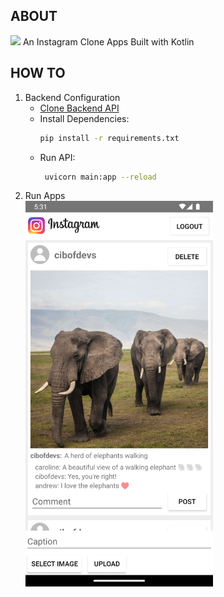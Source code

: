 ## ABOUT

<img src="https://cdn.jsdelivr.net/gh/devicons/devicon/icons/android/android-original.svg" width="15px" /> An Instagram Clone Apps Built with Kotlin
          
## HOW TO
1. Backend Configuration
   - <a href="https://github.com/cibofdevs/instagam-clone-api">Clone Backend API</a>
   - Install Dependencies:
     ```bash
     pip install -r requirements.txt
     ```
   - Run API:
     ```bash
      uvicorn main:app --reload
      ```   
2. Run Apps
   <br /> <img src="sample.png" width="300px" />
